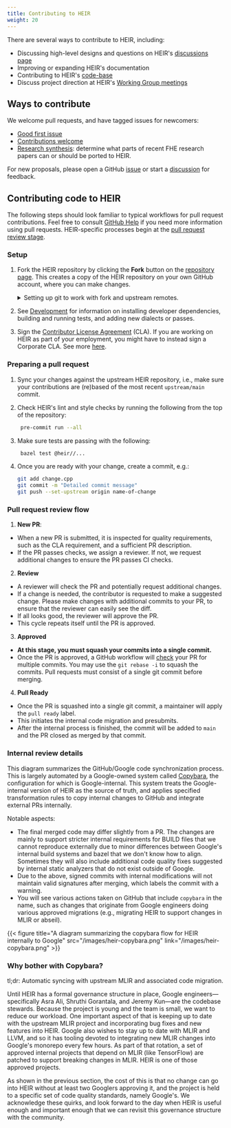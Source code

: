 ```yaml
---
title: Contributing to HEIR
weight: 20
---
```


There are several ways to contribute to HEIR, including:

- Discussing high-level designs and questions on HEIR's
  [discussions page](https://github.com/google/heir/discussions)
- Improving or expanding HEIR's documentation
- Contributing to HEIR's [code-base](https://github.com/google/heir)
- Discuss project direction at HEIR's
  [Working Group meetings](https://heir.dev/community/)

## Ways to contribute

We welcome pull requests, and have tagged issues for newcomers:

- [Good first issue](https://github.com/google/heir/issues?q=is%3Aissue+is%3Aopen+label%3A%22good+first+issue%22)
- [Contributions welcome](https://github.com/google/heir/issues?q=is%3Aissue+is%3Aopen+label%3A%22contributions+welcome%22)
- [Research synthesis](https://github.com/google/heir/labels/research%20synthesis):
  determine what parts of recent FHE research papers can or should be ported to
  HEIR.

For new proposals, please open a GitHub
[issue](https://github.com/google/heir/issues) or start a
[discussion](https://github.com/google/heir/discussions) for feedback.

## Contributing code to HEIR

The following steps should look familiar to typical workflows for pull request
contributions. Feel free to consult
[GitHub Help](https://docs.github.com/en/pull-requests/collaborating-with-pull-requests/proposing-changes-to-your-work-with-pull-requests/about-pull-requests)
if you need more information using pull requests. HEIR-specific processes begin
at the [pull request review stage](#pull-request-review-flow).

### Setup

1. Fork the HEIR repository by clicking the **Fork** button on the
   [repository page](https://github.com/google/heir). This creates a copy of the
   HEIR repository on your own GitHub account, where you can make changes.

   <details>
   <summary>Setting up git to work with fork and upstream remotes.</summary>
    If you have cloned your fork, you will want to
     add the HEIR repository as an upstream remote:

   ```bash
   git remote add upstream https://www.github.com/google/heir
   ```

   Alternatively, if you have cloned the main HEIR repo, you can add your fork
   as a remote like this:

   ```bash
   git remote rename origin upstream
   git remote add origin https://www.github.com/<USERNAME>/heir
   ```

   Either way, you will want to create a development branch for your change:

   ```bash
   git checkout -b name-of-change
   ```

   In the remainder of this document, we will assume `origin` is your fork, and
   `upstream` is the main HEIR repo.

   </details>

1. See [Development](https://heir.dev/docs/development/) for information on
   installing developer dependencies, building and running tests, and adding new
   dialects or passes.

1. Sign the
   [Contributor License Agreement](https://cla.developers.google.com/about)
   (CLA). If you are working on HEIR as part of your employment, you might have
   to instead sign a Corporate CLA. See more
   [here](https://github.com/google/heir/blob/main/CONTRIBUTING.md#sign-our-contributor-license-agreement).

### Preparing a pull request

1. Sync your changes against the upstream HEIR repository, i.e., make sure your
   contributions are (re)based of the most recent `upstream/main` commit.

1. Check HEIR's lint and style checks by running the following from the top of
   the repository:

   ```bash
    pre-commit run --all
   ```

1. Make sure tests are passing with the following:

   ```bash
    bazel test @heir//...
   ```

1. Once you are ready with your change, create a commit, e.g.:

   ```bash
   git add change.cpp
   git commit -m "Detailed commit message"
   git push --set-upstream origin name-of-change
   ```

### Pull request review flow

1. **New PR**:

- When a new PR is submitted, it is inspected for quality requirements, such as
  the CLA requirement, and a sufficient PR description.
- If the PR passes checks, we assign a reviewer. If not, we request additional
  changes to ensure the PR passes CI checks.

2. **Review**

- A reviewer will check the PR and potentially request additional changes.
- If a change is needed, the contributor is requested to make a suggested
  change. Please make changes with additional commits to your PR, to ensure that
  the reviewer can easily see the diff.
- If all looks good, the reviewer will approve the PR.
- This cycle repeats itself until the PR is approved.

3. **Approved**

- **At this stage, you must squash your commits into a single commit.**
- Once the PR is approved, a GitHub workflow will
  [check](https://github.com/google/heir/blob/main/.github/workflows/pr_review.yml)
  your PR for multiple commits. You may use the `git rebase -i` to squash the
  commits. Pull requests must consist of a single git commit before merging.

4. **Pull Ready**

- Once the PR is squashed into a single git commit, a maintainer will apply the
  `pull ready` label.
- This initiates the internal code migration and presubmits.
- After the internal process is finished, the commit will be added to `main` and
  the PR closed as merged by that commit.

### Internal review details

This diagram summarizes the GitHub/Google code synchronization process. This is
largely automated by a Google-owned system called
[Copybara](https://github.com/google/copybara), the configuration for which is
Google-internal. This system treats the Google-internal version of HEIR as the
source of truth, and applies specified transformation rules to copy internal
changes to GitHub and integrate external PRs internally.

Notable aspects:

- The final merged code may differ slightly from a PR. The changes are mainly to
  support stricter internal requirements for BUILD files that we cannot
  reproduce externally due to minor differences between Google's internal build
  systems and bazel that we don't know how to align. Sometimes they will also
  include additional code quality fixes suggested by internal static analyzers
  that do not exist outside of Google.
- Due to the above, signed commits with internal modifications will not maintain
  valid signatures after merging, which labels the commit with a warning.
- You will see various actions taken on GitHub that include `copybara` in the
  name, such as changes that originate from Google engineers doing various
  approved migrations (e.g., migrating HEIR to support changes in MLIR or
  abseil).

{{\< figure title="A diagram summarizing the copybara flow for HEIR internally
to Google" src="/images/heir-copybara.png" link="/images/heir-copybara.png" >}}

### Why bother with Copybara?

tl;dr: Automatic syncing with upstream MLIR and associated code migration.

Until HEIR has a formal governance structure in place, Google
engineers—specifically Asra Ali, Shruthi Gorantala, and Jeremy Kun—are the
codebase stewards. Because the project is young and the team is small, we want
to reduce our workload. One important aspect of that is keeping up to date with
the upstream MLIR project and incorporating bug fixes and new features into
HEIR. Google also wishes to stay up to date with MLIR and LLVM, and so it has
tooling devoted to integrating new MLIR changes into Google's monorepo every few
hours. As part of that rotation, a set of approved internal projects that depend
on MLIR (like TensorFlow) are patched to support breaking changes in MLIR. HEIR
is one of those approved projects.

As shown in the previous section, the cost of this is that no change can go into
HEIR without at least two Googlers approving it, and the project is held to a
specific set of code quality standards, namely Google's. We acknowledge these
quirks, and look forward to the day when HEIR is useful enough and important
enough that we can revisit this governance structure with the community.
